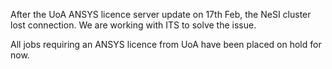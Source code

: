 After the UoA ANSYS licence server update on 17th Feb, the NeSI cluster
lost connection. We are working with ITS to solve the issue.

All jobs requiring an ANSYS licence from UoA have been placed on hold
for now.
